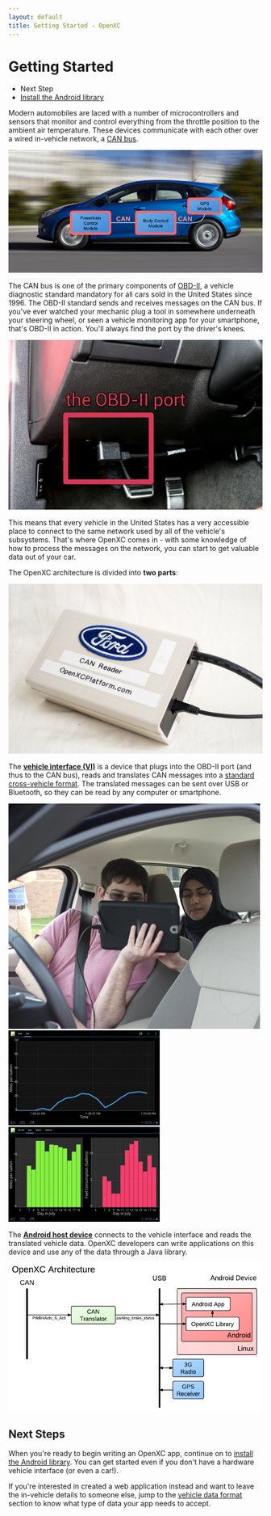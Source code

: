 ```yaml
---
layout: default
title: Getting Started - OpenXC
---
```


<div class="page-header">
    <h1>Getting Started</h1>
</div>

<div class="pull-right well">
    <ul class="nav nav-list">
        <li class="nav-header">Next Step</li>
        <li><a href="/getting-started/library-installation.html">
            Install the Android library <i class="icon-arrow-right"></i>
        </a></li>
    </p>
</div>

Modern automobiles are laced with a number of microcontrollers and sensors that
monitor and control everything from the throttle position to the ambient air
temperature. These devices communicate with each other over a wired in-vehicle
network, a [CAN bus][can].

![In-vehicle Network](/images/can-diagram.png)

The CAN bus is one of the primary components of [OBD-II][obd2], a vehicle
diagnostic standard mandatory for all cars sold in the United States since 1996.
The OBD-II standard sends and receives messages on the CAN bus. If you've ever
watched your mechanic plug a tool in somewhere underneath your steering wheel,
or seen a vehicle monitoring app for your smartphone, that's OBD-II in action.
You'll always find the port by the driver's knees.

![OBD-II Port with Cable in a Mustang](/images/obd-ii-cable.jpg)

This means that every vehicle in the United States has a very accessible place
to connect to the same network used by all of the vehicle's subsystems. That's
where OpenXC comes in - with some knowledge of how to process the messages on
the network, you can start to get valuable data out of your car.

The OpenXC architecture is divided into **two parts**:

![Boxed vehicle interface](/images/cantranslator-boxed.jpg)

The <a href="/vehicle-interface/index.html">**vehicle interface (VI)**</a> is a
device that plugs into the OBD-II port (and thus to the CAN bus), reads and
translates CAN messages into a [standard cross-vehicle
format](/vehicle-interface/output-format.html). The translated messages can be
sent over USB or Bluetooth, so they can be read by any computer or smartphone.

<div class="row">
    <div class="span4">
        <img src="/images/android-in-car.jpg"/>
    </div>
    <div class="span4 stacked">
        <img src="/images/screenshots/mpg-app-1.png"/>
        <img src="/images/screenshots/mpg-app-2.png"/>
    </div>
</div>

The <a href="/android/index.html">**Android host device**</a> connects to the
vehicle interface and reads the translated vehicle data. OpenXC developers can
write applications on this device and use any of the data through a Java
library.

![OpenXC Architecture Diagram](/images/openxc-architecture.jpeg)

[can]: http://en.wikipedia.org/wiki/CAN_bus
[obd2]: http://en.wikipedia.org/wiki/On-board_diagnostics

<div class="page-header">
<h2>Next Steps</h2>
</div>

When you're ready to begin writing an OpenXC app, continue on to
[install the Android library](/getting-started/library-installation.html). You
can get started even if you don't have a hardware vehicle interface (or even a
car!).

If you're interested in created a web application instead and want to leave the
in-vehicle details to someone else, jump to the [vehicle data
format](/vehicle-interface/output-format.html) section to
know what type of data your app needs to accept.
